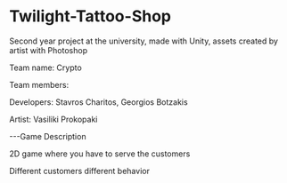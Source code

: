 # Twilight-Tattoo-Shop
Second year project at the university, made with Unity, assets created by artist with Photoshop

Team name: Crypto

Team members:

Developers: Stavros Charitos, Georgios Botzakis

Artist: Vasiliki Prokopaki

---Game Description

2D game where you have to serve the customers

Different customers different behavior
